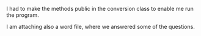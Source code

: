 I had to make the methods public in the conversion class to enable me run the program.

I am attaching also a word file, where we answered some of the questions.
